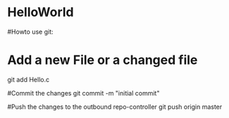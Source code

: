 # HelloWorld

#Howto use git:

# Add a new File or a changed file
git add Hello.c

#Commit the changes 
git commit -m "initial commit"

#Push the changes to the outbound repo-controller
git push origin master

